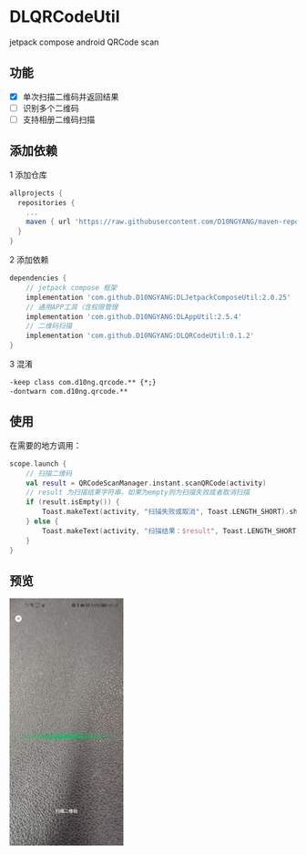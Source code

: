 # DLQRCodeUtil
jetpack compose android QRCode scan

## 功能
- [x] 单次扫描二维码并返回结果
- [ ] 识别多个二维码
- [ ] 支持相册二维码扫描

## 添加依赖
1 添加仓库
```gradle
allprojects {
  repositories {
    ...
    maven { url 'https://raw.githubusercontent.com/D10NGYANG/maven-repo/main/repository'}
  }
}
```

2 添加依赖
```gradle
dependencies {
    // jetpack compose 框架
    implementation 'com.github.D10NGYANG:DLJetpackComposeUtil:2.0.25'
    // 通用APP工具（含权限管理
    implementation 'com.github.D10NGYANG:DLAppUtil:2.5.4'
    // 二维码扫描
    implementation 'com.github.D10NGYANG:DLQRCodeUtil:0.1.2'
}
```
3 混淆
```properties
-keep class com.d10ng.qrcode.** {*;}
-dontwarn com.d10ng.qrcode.**
```
## 使用

在需要的地方调用：

```kotlin
scope.launch {
    // 扫描二维码
    val result = QRCodeScanManager.instant.scanQRCode(activity)
    // result 为扫描结果字符串，如果为empty则为扫描失败或者取消扫描
    if (result.isEmpty()) {
        Toast.makeText(activity, "扫描失败或取消", Toast.LENGTH_SHORT).show()
    } else {
        Toast.makeText(activity, "扫描结果：$result", Toast.LENGTH_SHORT).show()
    }
}
```

## 预览
<img src="https://github.com/D10NGYANG/DLQRCodeUtil/blob/master/image/image1.png" width="200"/>
